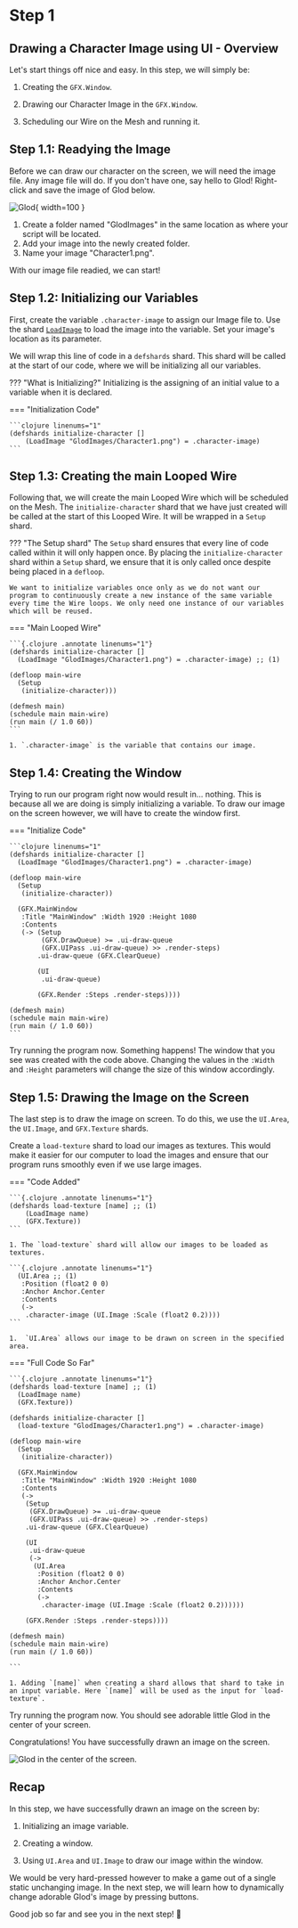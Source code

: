 # Step 1 

## Drawing a Character Image using UI - Overview

Let's start things off nice and easy. In this step, we will simply be:

1. Creating the `GFX.Window`.

2. Drawing our Character Image in the `GFX.Window`.

3. Scheduling our Wire on the Mesh and running it.

## Step 1.1: Readying the Image

Before we can draw our character on the screen, we will need the image file. Any image file will do. If you don't have one, say hello to Glod! Right-click and save the image of Glod below. 

![Glod](assets/Glod.png){ width=100 }

1. Create a folder named "GlodImages" in the same location as where your script will be located.
2. Add your image into the newly created folder.
3. Name your image "Character1.png".

With our image file readied, we can start!

## Step 1.2: Initializing our Variables

First, create the variable `.character-image` to assign our Image file to. Use the shard [`LoadImage`](https://docs.fragnova.com/reference/shards/shards/General/LoadImage/) to load the image into the variable. Set your image's location as its parameter.

 We will wrap this line of code in a `defshards` shard. This shard will be called at the start of our code, where we will be initializing all our variables. 

??? "What is Initializing?"
    Initializing is the assigning of an initial value to a variable when it is declared.

=== "Initialization Code"

    ```clojure linenums="1"
    (defshards initialize-character []
        (LoadImage "GlodImages/Character1.png") = .character-image)
    ```

## Step 1.3: Creating the main Looped Wire

Following that, we will create the main Looped Wire which will be scheduled on the Mesh. The `initialize-character` shard that we have just created will be called at the start of this Looped Wire. It will be wrapped in a `Setup` shard.

??? "The Setup shard"
    The `Setup` shard ensures that every line of code called within it will only happen once. By placing the `initialize-character` shard within a `Setup` shard, we ensure that it is only called once despite being placed in a `defloop`.
    
    We want to initialize variables once only as we do not want our program to continuously create a new instance of the same variable every time the Wire loops. We only need one instance of our variables which will be reused.

=== "Main Looped Wire"

    ```{.clojure .annotate linenums="1"}
    (defshards initialize-character []
      (LoadImage "GlodImages/Character1.png") = .character-image) ;; (1)

    (defloop main-wire
      (Setup
       (initialize-character)))

    (defmesh main)
    (schedule main main-wire)
    (run main (/ 1.0 60))
    ```

    1. `.character-image` is the variable that contains our image.

## Step 1.4: Creating the Window

Trying to run our program right now would result in... nothing. This is because all we are doing is simply initializing a variable. To draw our image on the screen however, we will have to create the window first.

=== "Initialize Code"

    ```clojure linenums="1"
    (defshards initialize-character []
      (LoadImage "GlodImages/Character1.png") = .character-image)

    (defloop main-wire
      (Setup
       (initialize-character))

      (GFX.MainWindow
       :Title "MainWindow" :Width 1920 :Height 1080
       :Contents
       (-> (Setup
            (GFX.DrawQueue) >= .ui-draw-queue
            (GFX.UIPass .ui-draw-queue) >> .render-steps)
           .ui-draw-queue (GFX.ClearQueue)

           (UI
            .ui-draw-queue)

           (GFX.Render :Steps .render-steps))))

    (defmesh main)
    (schedule main main-wire)
    (run main (/ 1.0 60))
    ```

Try running the program now. Something happens! The window that you see was created with the code above. Changing the values in the `:Width` and `:Height` parameters will change the size of this window accordingly.

## Step 1.5: Drawing the Image on the Screen

The last step is to draw the image on screen. To do this, we use the `UI.Area`, the `UI.Image`, and `GFX.Texture` shards.

Create a `load-texture` shard to load our images as textures. This would make it easier for our computer to load the images and ensure that our program runs smoothly even if we use large images.

=== "Code Added"
    
    ```{.clojure .annotate linenums="1"}
    (defshards load-texture [name] ;; (1)
        (LoadImage name)
        (GFX.Texture))
    ```

    1. The `load-texture` shard will allow our images to be loaded as textures.

    ```{.clojure .annotate linenums="1"}
      (UI.Area ;; (1)
       :Position (float2 0 0)
       :Anchor Anchor.Center
       :Contents
       (->
        .character-image (UI.Image :Scale (float2 0.2))))
    ```

    1.  `UI.Area` allows our image to be drawn on screen in the specified area.

=== "Full Code So Far"
    
    ```{.clojure .annotate linenums="1"}
    (defshards load-texture [name] ;; (1)
      (LoadImage name)
      (GFX.Texture))

    (defshards initialize-character []
      (load-texture "GlodImages/Character1.png") = .character-image)

    (defloop main-wire
      (Setup
       (initialize-character))

      (GFX.MainWindow
       :Title "MainWindow" :Width 1920 :Height 1080
       :Contents
       (->
        (Setup
         (GFX.DrawQueue) >= .ui-draw-queue
         (GFX.UIPass .ui-draw-queue) >> .render-steps)
        .ui-draw-queue (GFX.ClearQueue)

        (UI
         .ui-draw-queue
         (->
          (UI.Area
           :Position (float2 0 0)
           :Anchor Anchor.Center
           :Contents
           (->
            .character-image (UI.Image :Scale (float2 0.2))))))

        (GFX.Render :Steps .render-steps))))

    (defmesh main)
    (schedule main main-wire)
    (run main (/ 1.0 60))

    ```
    
    1. Adding `[name]` when creating a shard allows that shard to take in an input variable. Here `[name]` will be used as the input for `load-texture`.

Try running the program now. You should see adorable little Glod in the center of your screen.

Congratulations! You have successfully drawn an image on the screen.

![Glod in the center of the screen.](assets/step1_5_Image.png)

## Recap

In this step, we have successfully drawn an image on the screen by:

1. Initializing an image variable.

2. Creating a window.

3. Using `UI.Area` and `UI.Image` to draw our image within the window.

We would be very hard-pressed however to make a game out of a single static unchanging image. In the next step, we will learn how to dynamically change adorable Glod's image by pressing buttons.

Good job so far and see you in the next step! 👋
